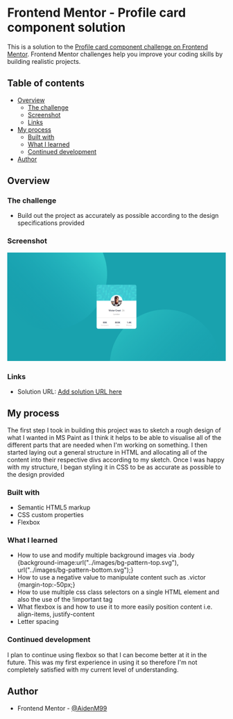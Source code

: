 # Frontend Mentor - Profile card component solution

This is a solution to the [Profile card component challenge on Frontend Mentor](https://www.frontendmentor.io/challenges/profile-card-component-cfArpWshJ). Frontend Mentor challenges help you improve your coding skills by building realistic projects. 

## Table of contents

- [Overview](#overview)
  - [The challenge](#the-challenge)
  - [Screenshot](#screenshot)
  - [Links](#links)
- [My process](#my-process)
  - [Built with](#built-with)
  - [What I learned](#what-i-learned)
  - [Continued development](#continued-development)
- [Author](#author)


## Overview

### The challenge

- Build out the project as accurately as possible according to the design specifications provided

### Screenshot

![](./Solution.png)

### Links

- Solution URL: [Add solution URL here](https://your-solution-url.com)

## My process

The first step I took in building this project was to sketch a rough design of what I wanted in MS Paint as I think it helps to be able to visualise all of the different
parts that are needed when I'm working on something. I then started laying out a general structure in HTML and allocating all of the content into their respective divs
according to my sketch. Once I was happy with my structure, I began styling it in CSS to be as accurate as possible to the design provided

### Built with

- Semantic HTML5 markup
- CSS custom properties
- Flexbox

### What I learned

- How to use and modify multiple background images via .body {background-image:url("../images/bg-pattern-top.svg"), url("../images/bg-pattern-bottom.svg");}
- How to use a negative value to manipulate content such as .victor {margin-top:-50px;}
- How to use multiple css class selectors on a single HTML element and also the use of the !important tag
- What flexbox is and how to use it to more easily position content i.e. align-items, justify-content
- Letter spacing

### Continued development

I plan to continue using flexbox so that I can become better at it in the future. This was my first experience in using it so therefore I'm not completely satisfied with 
my current level of understanding.

## Author

- Frontend Mentor - [@AidenM99](https://www.frontendmentor.io/profile/AidenM99)

